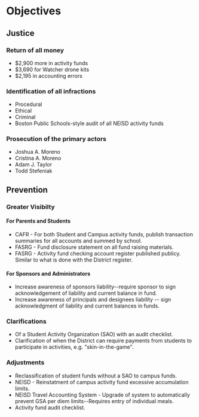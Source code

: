 # Objectives

## Justice

### Return of all money
*  $2,900 more in activity funds 
*  $3,690 for Watcher drone kits 
*  $2,195 in accounting errors 
  
### Identification of all infractions
*  Procedural 
*  Ethical 
*  Criminal 
*  Boston Public Schools-style audit of all NEISD activity funds []()
  
### Prosecution of the primary actors
*  Joshua A. Moreno 
*  Cristina A. Moreno 
*  Adam J. Taylor 
*  Todd Stefeniak
  
## Prevention

### Greater Visibilty
#### For Parents and Students
* CAFR - For both Student and Campus activity funds, publish transaction summaries for all accounts and summed by school.
* FASRG - Fund disclosure statement on all fund raising materials.
* FASRG - Activity fund checking account register published publicy.  Similar to what is done with the District register.

#### For Sponsors and Administrators
* Increase awareness of sponsors liability--require sponsor to sign acknowledgement of liability and current balance in fund.
* Increase awareness of principals and designees liability -- sign acknowledgment of liability and current balances in funds.

### Clarifications
* Of a Student Activity Organization (SAO) with an audit checklist.
* Clarification of when the District can require payments from students to participate in activities, e.g. "skin-in-the-game".

### Adjustments
* Reclassification of student funds without a SAO to campus funds. 
* NEISD - Reinstatment of campus activity fund excessive accumulation limits.
* NEISD Travel Accounting System - Upgrade of system to automatically prevent GSA per diem limits--Requires entry of individual meals.
* Activity fund audit checklist.


